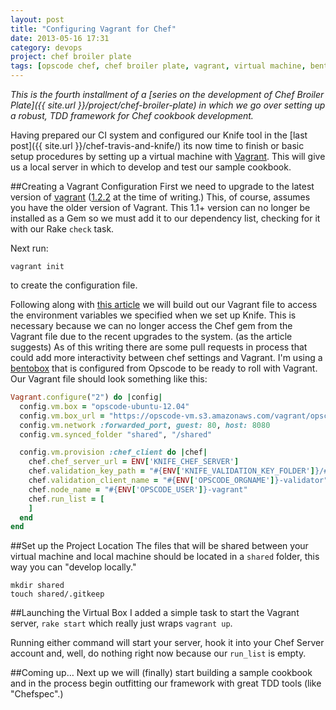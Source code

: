 ```yaml
---
layout: post
title: "Configuring Vagrant for Chef"
date: 2013-05-16 17:31
category: devops
project: chef broiler plate
tags: [opscode chef, chef broiler plate, vagrant, virtual machine, bentobox]
---
```


*This is the fourth installment of a [series on the development of Chef Broiler Plate]({{ site.url }}/project/chef-broiler-plate) in which we go over setting up a robust, TDD framework for Chef cookbook development.*

Having prepared our CI system and configured our Knife tool in the [last post]({{ site.url }}/chef-travis-and-knife/) its now time to finish or basic setup procedures by setting up a virtual machine with [Vagrant](http://www.vagrantup.com/). This will give us a local server in which to develop and test our sample cookbook.

##Creating a Vagrant Configuration
First we need to upgrade to the latest version of [vagrant](http://downloads.vagrantup.com/) ([1.2.2](http://downloads.vagrantup.com/tags/v1.2.2) at the time of writing.) This, of course, assumes you have the older version of Vagrant. This 1.1+ version can no longer be installed as a Gem so we must add it to our dependency list, checking for it with our Rake `check` task.

Next run:

    vagrant init

to create the configuration file.

Following along with [this article](https://coderwall.com/p/dt1idw) we will build out our Vagrant file to access the environment variables we specified when we set up Knife. This is necessary because we can no longer access the Chef gem from the Vagrant file due to the recent upgrades to the system. (as the article suggests) As of this writing there are some pull requests in process that could add more interactivity between chef settings and Vagrant. I'm using a [bentobox](https://github.com/opscode/bento) that is configured from Opscode to be ready to roll with Vagrant. Our Vagrant file should look something like this:

```ruby
Vagrant.configure("2") do |config|
  config.vm.box = "opscode-ubuntu-12.04"
  config.vm.box_url = "https://opscode-vm.s3.amazonaws.com/vagrant/opscode_ubuntu-12.04_chef-11.2.0.box"
  config.vm.network :forwarded_port, guest: 80, host: 8080
  config.vm.synced_folder "shared", "/shared"

  config.vm.provision :chef_client do |chef|
    chef.chef_server_url = ENV['KNIFE_CHEF_SERVER']
    chef.validation_key_path = "#{ENV['KNIFE_VALIDATION_KEY_FOLDER']}/#{ENV['OPSCODE_ORGNAME']}-validator.pem"
    chef.validation_client_name = "#{ENV['OPSCODE_ORGNAME']}-validator"
    chef.node_name = "#{ENV['OPSCODE_USER']}-vagrant"
    chef.run_list = [
    ]
  end
end
```

##Set up the Project Location
The files that will be shared between your virtual machine and local machine should be located in a `shared` folder, this way you can "develop locally."

    mkdir shared
    touch shared/.gitkeep

##Launching the Virtual Box
I added a simple task to start the Vagrant server, `rake start` which really just wraps `vagrant up`.

Running either command will start your server, hook it into your Chef Server account and, well, do nothing right now because our `run_list` is empty.

##Coming up…
Next up we will (finally) start building a sample cookbook and in the process begin outfitting our framework with great TDD tools (like "Chefspec".)


